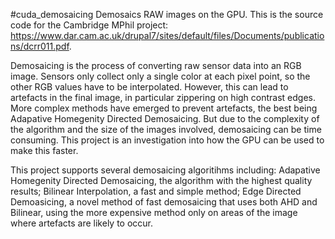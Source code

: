 #cuda_demosaicing
Demosaics RAW images on the GPU. This is the source code for the Cambridge MPhil project: https://www.dar.cam.ac.uk/drupal7/sites/default/files/Documents/publications/dcrr011.pdf.

Demosaicing is the process of converting raw sensor data into an RGB image. Sensors only collect only a single color at each pixel point, so the other RGB values have to be interpolated. However, this can lead to artefacts in the final image, in particular zippering on high contrast edges. More complex methods have emerged to prevent artefacts, the best being Adapative Homegenity Directed Demosaicing. But due to the complexity of the algorithm and the size of the images involved, demosaicing can be time consuming. This project is an investigation into how the GPU can be used to make this faster.

This project supports several demosaicing algoritihms including: Adapative Homegenity Directed Demosaicing, the algorithm with the highest quality results; Bilinear Interpolation, a fast and simple method; Edge Directed Demoasicing, a novel method of fast demosaicing that uses both AHD and Bilinear, using the more expensive method only on areas of the image where artefacts are likely to occur.
